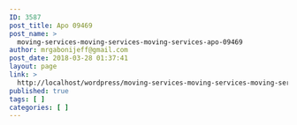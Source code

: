 ```yaml
---
ID: 3587
post_title: Apo 09469
post_name: >
  moving-services-moving-services-moving-services-apo-09469
author: mrgabonijeff@gmail.com
post_date: 2018-03-28 01:37:41
layout: page
link: >
  http://localhost/wordpress/moving-services-moving-services-moving-services-apo-09469/
published: true
tags: [ ]
categories: [ ]
---
```

